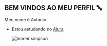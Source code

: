 ## BEM VINDOS AO MEU PERFIL 🔤

Meu nome é Antonio

- Estou estudando no [Alura](https://www.alura.com.br)

  ![homer simpson](https://media1.tenor.com/m/YGV1m0f5oOAAAAAC/homer-simpson-hide-in-shrubs.gif)
